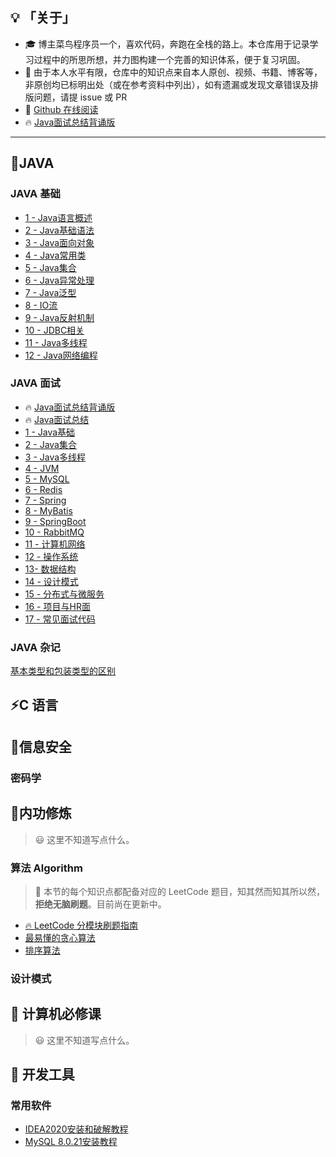 ## 💡 **「关于」**

- 🎓 博主菜鸟程序员一个，喜欢代码，奔跑在全栈的路上。本仓库用于记录学习过程中的所思所想，并力图构建一个完善的知识体系，便于复习巩固。
- 🙏 由于本人水平有限，仓库中的知识点来自本人原创、视频、书籍、博客等，非原创均已标明出处（或在参考资料中列出），如有遗漏或发现文章错误及排版问题，请提 issue 或 PR
- 🔮 [Github 在线阅读](https://kunaly-liu.github.io/Kunaly-Notes)
- 🔥 [Java面试总结背诵版](Java/Java面试总结/Java面试总结.md)

---

## **🍵JAVA**

### JAVA 基础

- [1 - Java语言概述](Java/Java基础/1-Java语言概述.md)
- [2 - Java基础语法](Java/Java基础/2-Java基础语法.md)
- [3 - Java面向对象](Java/Java基础/3-Java面向对象.md)
- [4 - Java常用类](Java/Java基础/4-Java常用类.md)
- [5 - Java集合](Java/Java基础/5-Java集合.md)
- [6 - Java异常处理](Java/Java基础/6-Java异常处理.md)
- [7 - Java泛型](Java/Java基础/7-Java泛型.md)
- [8 - IO流](Java/Java基础/8-IO流.md)
- [9 - Java反射机制](Java/Java基础/9-Java反射机制.md)
- [10 - JDBC相关](Java/Java基础/10-JDBC相关.md)
- [11 - Java多线程](Java/Java基础/11-Java多线程.md)
- [12 - Java网络编程](Java/Java基础/12-Java网络编程.md)

### JAVA 面试

- 🔥 [Java面试总结背诵版](Java/Java面试总结/Java面试总结.md)
- 🔥 [Java面试总结](Java/Java面试总结/Java面试.md)
- [1 - Java基础](Java/Java面试总结/1-Java基础.md)
- [2 - Java集合](Java/Java面试总结/2-Java集合.md)
- [3 - Java多线程](Java/Java面试总结/3-Java多线程.md)
- [4 - JVM](Java/Java面试总结/4-JVM.md)
- [5 - MySQL](Java/Java面试总结/5-MySQL.md)
- [6 - Redis](Java/Java面试总结/6-Redis.md)
- [7 - Spring](Java/Java面试总结/7-Spring.md)
- [8 - MyBatis](Java/Java面试总结/8-MyBatis.md)
- [9 - SpringBoot](Java/Java面试总结/9-SpringBoot.md)
- [10 - RabbitMQ](Java/Java面试总结/10-RabbitMQ.md)
- [11 - 计算机网络](Java/Java面试总结/11-计算机网络.md)
- [12 - 操作系统](Java/Java面试总结/12-操作系统.md)
- [13- 数据结构](Java/Java面试总结/13-数据结构.md)
- [14 - 设计模式](Java/Java面试总结/14-设计模式.md)
- [15 - 分布式与微服务](Java/Java面试总结/15-分布式与微服务.md)
- [16 - 项目与HR面](Java/Java面试总结/16-项目与HR面.md)
- [17 - 常见面试代码](Java/Java面试总结/17-常见面试代码.md)



### JAVA 杂记

[基本类型和包装类型的区别](Java/Java杂记/基本类型和包装类型的区别.md)



## ⚡C 语言



## **🔐信息安全**

### 密码学





## **📖内功修炼**

> 😃 这里不知道写点什么。

### 算法 Algorithm

> 🍋 本节的每个知识点都配备对应的 LeetCode 题目，知其然而知其所以然，**拒绝无脑刷题**。目前尚在更新中。

- [🔥 LeetCode 分模块刷题指南](Algorithm/LeetCode刷题指南.md)
- [最易懂的贪心算法](Algorithm/贪心.md)
- [排序算法](Algorithm/排序算法.md)

### 设计模式

## **📑 计算机必修课**

> 😃 这里不知道写点什么。

## **🔨 开发工具**

### 常用软件

- [IDEA2020安装和破解教程](https://mp.weixin.qq.com/s/zGQ5W96aGhiUL-KriPZi4Q)
- [MySQL 8.0.21安装教程](https://mp.weixin.qq.com/s/kXCmWOKE72BCZYw7cDN5_w)
